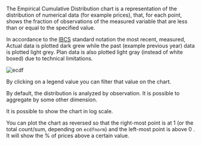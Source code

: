The Empirical Cumulative Distribution chart  is a representation of the distribution of numerical data (for example prices), that, for each point, shows the fraction of observations of the measured variable that are less than or equal to the specified value.

In accordance to the [IBCS](https://www.ibcs.com/) standard notation the most recent, measured, Actual data is plotted dark grew while the past (example previous year) data is plotted light grey. Plan data is also plotted light gray (instead of white boxed) due to technical limitations. 

![ecdf](assets/images/ecdf-16842594803691.png)



By clicking on a legend value you can filter that value on the chart.

By default, the distribution is analyzed by observation. It is possible to aggregate by some other dimension.

It is possible to show the chart in log scale.

You can plot the chart as reversed so that the right-most point is at 1 (or the total count/sum, depending on `ecdfnorm`) and the left-most point is above 0 . It will show the % of prices above a certain value.

